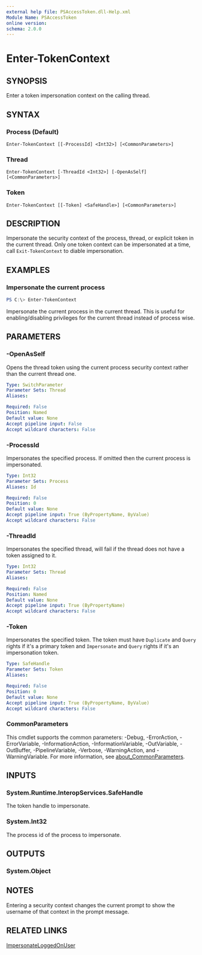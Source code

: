```yaml
---
external help file: PSAccessToken.dll-Help.xml
Module Name: PSAccessToken
online version:
schema: 2.0.0
---
```


# Enter-TokenContext

## SYNOPSIS
Enter a token impersonation context on the calling thread.

## SYNTAX

### Process (Default)
```
Enter-TokenContext [[-ProcessId] <Int32>] [<CommonParameters>]
```

### Thread
```
Enter-TokenContext [-ThreadId <Int32>] [-OpenAsSelf] [<CommonParameters>]
```

### Token
```
Enter-TokenContext [[-Token] <SafeHandle>] [<CommonParameters>]
```

## DESCRIPTION
Impersonate the security context of the process, thread, or explicit token in the current thread.
Only one token context can be impersonated at a time, call `Exit-TokenContext` to diable impersonation.

## EXAMPLES

### Impersonate the current process
```powershell
PS C:\> Enter-TokenContext
```

Impersonate the current process in the current thread.
This is useful for enabling/disabling privileges for the current thread instead of process wise.

## PARAMETERS

### -OpenAsSelf
Opens the thread token using the current process security context rather than the current thread one.

```yaml
Type: SwitchParameter
Parameter Sets: Thread
Aliases:

Required: False
Position: Named
Default value: None
Accept pipeline input: False
Accept wildcard characters: False
```

### -ProcessId
Impersonates the specified process.
If omitted then the current process is impersonated.

```yaml
Type: Int32
Parameter Sets: Process
Aliases: Id

Required: False
Position: 0
Default value: None
Accept pipeline input: True (ByPropertyName, ByValue)
Accept wildcard characters: False
```

### -ThreadId
Impersonates the specified thread, will fail if the thread does not have a token assigned to it.

```yaml
Type: Int32
Parameter Sets: Thread
Aliases:

Required: False
Position: Named
Default value: None
Accept pipeline input: True (ByPropertyName)
Accept wildcard characters: False
```

### -Token
Impersonates the specified token.
The token must have `Duplicate` and `Query` rights if it's a primary token and `Impersonate` and `Query` rights if it's an impersonation token.

```yaml
Type: SafeHandle
Parameter Sets: Token
Aliases:

Required: False
Position: 0
Default value: None
Accept pipeline input: True (ByPropertyName, ByValue)
Accept wildcard characters: False
```

### CommonParameters
This cmdlet supports the common parameters: -Debug, -ErrorAction, -ErrorVariable, -InformationAction, -InformationVariable, -OutVariable, -OutBuffer, -PipelineVariable, -Verbose, -WarningAction, and -WarningVariable. For more information, see [about_CommonParameters](http://go.microsoft.com/fwlink/?LinkID=113216).

## INPUTS

### System.Runtime.InteropServices.SafeHandle

The token handle to impersonate.

### System.Int32

The process id of the process to impersonate.

## OUTPUTS

### System.Object
## NOTES

Entering a security context changes the current prompt to show the username of that context in the prompt message.

## RELATED LINKS

[ImpersonateLoggedOnUser](https://docs.microsoft.com/en-us/windows/win32/api/securitybaseapi/nf-securitybaseapi-impersonateloggedonuser)
